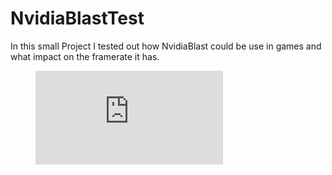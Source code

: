 # NvidiaBlastTest

In this small Project I tested out how NvidiaBlast could be use in games and what impact on the framerate it has.

<figure class="video_container">
  <iframe src="https://imgur.com/lk007IT" frameborder="0" allowfullscreen="true"> 
</iframe>
</figure>
